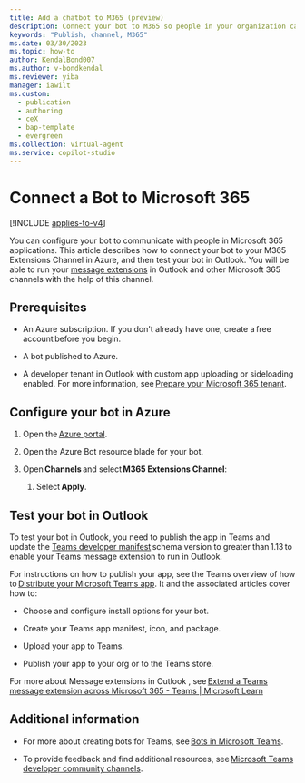 ```yaml
---
title: Add a chatbot to M365 (preview)
description: Connect your bot to M365 so people in your organization can interact with it in Power Virtual Agents preview.
keywords: "Publish, channel, M365"
ms.date: 03/30/2023
ms.topic: how-to
author: KendalBond007
ms.author: v-bondkendal
ms.reviewer: yiba
manager: iawilt
ms.custom:
  - publication
  - authoring
  - ceX
  - bap-template
  - evergreen
ms.collection: virtual-agent
ms.service: copilot-studio
---
```


# Connect a Bot to Microsoft 365

[!INCLUDE [applies-to-v4](includes/applies-to-v4-current.md)]

You can configure your bot to communicate with people in Microsoft 365 applications. This article describes how to connect your bot to your M365 Extensions Channel in Azure, and then test your bot in Outlook. You will be able to run your [message extensions](/microsoftteams/platform/messaging-extensions/what-are-messaging-extensions?tabs=dotnet) in Outlook and other Microsoft 365 channels with the help of this channel.

## Prerequisites

- An Azure subscription. If you don't already have one, create a free account before you begin.

- A bot published to Azure.

- A developer tenant in Outlook with custom app uploading or sideloading enabled. For more information, see [Prepare your Microsoft 365 tenant](/microsoftteams/platform/concepts/build-and-test/prepare-your-o365-tenant).

## Configure your bot in Azure

1. Open the [Azure portal](https://ms.portal.azure.com/#home).

2. Open the Azure Bot resource blade for your bot.

3. Open **Channels** and select **M365 Extensions Channel**:

   1. Select **Apply**.

## Test your bot in Outlook

To test your bot in Outlook, you need to publish the app in Teams and update the [Teams developer manifest](/microsoftteams/platform/resources/schema/manifest-schema) schema version to greater than 1.13 to enable your Teams message extension to run in Outlook.

For instructions on how to publish your app, see the Teams overview of how to [Distribute your Microsoft Teams app](/microsoftteams/platform/concepts/deploy-and-publish/apps-publish-overview). It and the associated articles cover how to:

- Choose and configure install options for your bot.

- Create your Teams app manifest, icon, and package.

- Upload your app to Teams.

- Publish your app to your org or to the Teams store.

For more about Message extensions in Outlook , see [Extend a Teams message extension across Microsoft 365 - Teams | Microsoft Learn](/microsoftteams/platform/m365-apps/extend-m365-teams-message-extension?tabs=manifest-teams-toolkit)

## Additional information

- For more about creating bots for Teams, see [Bots in Microsoft Teams](/microsoftteams/platform/bots/what-are-bots).

- To provide feedback and find additional resources, see [Microsoft Teams developer community channels](/microsoftteams/platform/feedback).

